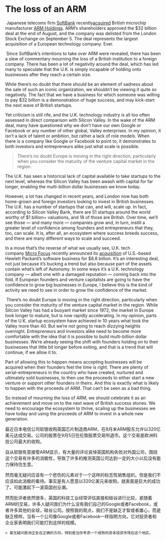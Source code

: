 # The loss of an ARM

​        Japanese telecoms firm [SoftBank](https://www.crunchbase.com/organization/softbank#/entity) recently[acquired](https://techcrunch.com/2016/09/05/softbank-has-completed-its-24b-cash-acquisition-of-arm-holdings/) British microchip manufacturer [ARM Holdings](https://www.arm.com/). ARM’s shareholders approved the $32 billion deal at the end of August, and the company was delisted from the London Stock Exchange on September 5. The deal represents the largest acquisition of a European technology company. Ever.

​	Since SoftBank’s intentions to take over ARM were revealed, there has been a slew of commentary mourning the loss of a British institution to a foreign company. There has been a lot of negativity around the deal, which has led many to speculate that the U.K. is simply incapable of holding onto businesses after they reach a certain size.

While there’s no doubt that there should be an element of sadness about the sale of such an iconic organization, we shouldn’t be viewing it quite so negatively. The fact that we have a business for which someone was willing to pay $32 billion is a demonstration of huge success, and may kick-start the next wave of British startups.

Yet criticism is still rife, and the U.K. technology industry is all too often assessed in direct comparison with Silicon Valley. In the wake of the ARM deal, many have questioned why we don’t have our own Google or Facebook or any number of other global, Valley enterprises. In my opinion, it isn’t a lack of talent or ambition, but rather a lack of role models. When there is a company like Google or Facebook to point to, it demonstrates to both investors and entrepreneurs alike just what scale is possible.

> There’s no doubt Europe is moving in the right direction, particularly when you consider the maturity of the venture capital market in the region.

The U.K. has seen a historical lack of capital available to take startups to the next level, whereas the Silicon Valley has been awash with capital for far longer, enabling the multi-billion dollar businesses we know today.

However, a lot has changed in recent years, and London now has both home-grown and foreign investors looking to invest in British businesses. The U.K. has a number of startups that can, and will, scale up. In fact, according to Silicon Valley Bank, there are 51 startups around the world worthy of $1 billion+ valuations, and 18 of those are British. Over time, we’ll see those — and many more — companies grow and, in turn, instill a greater level of confidence among founders and entrepreneurs that they, too, can scale. It is, after all, an ecosystem where success breeds success, and there are many different ways to scale and succeed.

In a move that’s the reverse of what we usually see, U.K. tech company [Micro Focus](https://www.crunchbase.com/organization/micro-focus) recently announced its [acquisition](http://www.reuters.com/article/us-hpenterprise-software-microfocus-idUSKCN11D2EU) of U.S.-based Hewlett Packard’s software business for $8.8 billion. It’s an interesting deal, not just because it’s bucking a trend but also because part of the assets contain what’s left of Autonomy. In some ways it’s a U.K. technology company — albeit one with a damaged reputation — coming back into the fold. If European founders and venture capitalists are going to have the confidence to grow big businesses in Europe, I believe this is the kind of activity we need to see in order to grow the confidence of the market.

​	There’s no doubt Europe is moving in the right direction, particularly when you consider the maturity of the venture capital market in the region. While Silicon Valley has had a buoyant market since 1972, the market in Europe took longer to mature, but is now rapidly accelerating. In my opinion, parts of the U.K. startup ecosystem have achieved in 10 years what took the Valley more than 40. But we’re not going to reach dizzying heights overnight. Entrepreneurs and investors alike need to become more comfortable with the idea that it is possible to build multi-billion dollar businesses. We’re already seeing the shift with founders holding on to their businesses that little bit longer before exiting, and that is a trend that will continue, if we allow it to.

Part of allowing this to happen means accepting businesses will be acquired when their founders feel the time is right. There are plenty of serial-entrepreneurs in the country who have created, nurtured and ultimately sold businesses, to then use the proceeds to either start a new venture or support other founders in theirs. And this is exactly what is likely to happen with the proceeds of ARM. That can’t be seen as a bad thing.

So instead of mourning the loss of ARM, we should celebrate it as an achievement and move on to the next wave of British success stories. We need to encourage the ecosystem to thrive, scaling up the businesses we have today and using the proceeds of ARM to invest in a whole new generation.

 最近日本电信公司软银收购英国芯片制造商ARM，在8月末ARM股东允许以320亿美元达成交易。公司的股票在9月5日在伦敦股票交易所退市。这个交易是欧洲科技公司最大的收购。

​	自从软银有意接管ARM显示，有大量的评论哀悼英国机构失败对外国公司，围绕这个交易有许多的消极性，导致了许多的推测英国公司达到一定的大小以后没有能力保持住生意。

​	然而毫无疑问应该有一个悲伤的元素对于一个这样的标志性销售组织。但是我们不应该如此消极的看待。事实是有人愿意以320亿美元来收购，就表面是巨大的成功了。可能激起下一波英国创业潮。

​	然而批评者依然很多，英国的科技工业经常评估直接和硅谷进行比较，紧随着ARM的交易，许多人疑问我们为什么没有我们自己的Google或者Facebook，或者许多其他的全球，硅谷公司。按照我的观点，我们不是缺乏才智或者雄心，而是缺乏榜样。当有一个公司像Google或者Facebook一样指明方向，它对投资者和企业家表明我们可能打到这样的规模。

	> 毫无疑问欧洲正处在正确的方向，特别是当你考虑一个成熟的资本投资市场在这个地区。

 